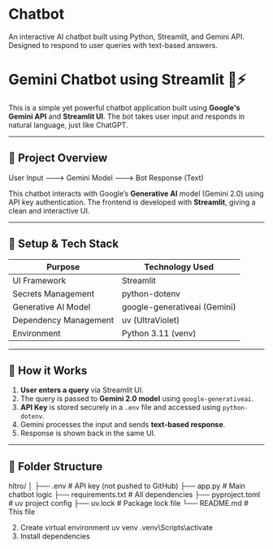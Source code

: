 # Chatbot
An interactive AI chatbot built using Python, Streamlit, and Gemini API. Designed to respond to user queries with text-based answers.
# Gemini Chatbot using Streamlit 💬⚡

This is a simple yet powerful chatbot application built using **Google's Gemini API** and **Streamlit UI**. The bot takes user input and responds in natural language, just like ChatGPT.

---

## 🧠 Project Overview
User Input ---> Gemini Model ---> Bot Response (Text)

This chatbot interacts with Google’s **Generative AI** model (Gemini 2.0) using API key authentication. The frontend is developed with **Streamlit**, giving a clean and interactive UI.

---

## 🔧 Setup & Tech Stack

| Purpose                      | Technology Used         |
|-----------------------------|--------------------------|
| UI Framework                | Streamlit                |
| Secrets Management          | python-dotenv            |
| Generative AI Model         | google-generativeai (Gemini) |
| Dependency Management       | uv (UltraViolet)         |
| Environment                 | Python 3.11 (venv)        |

---

## 🔑 How it Works

1. **User enters a query** via Streamlit UI.
2. The query is passed to **Gemini 2.0 model** using `google-generativeai`.
3. **API Key** is stored securely in a `.env` file and accessed using `python-dotenv`.
4. Gemini processes the input and sends **text-based response**.
5. Response is shown back in the same UI.

---

## 📂 Folder Structure
hltro/
│
├── .env # API key (not pushed to GitHub)
├── app.py # Main chatbot logic
├── requirements.txt # All dependencies
├── pyproject.toml # uv project config
├── uv.lock # Package lock file
└── README.md # This file

2. Create virtual environment
uv venv
.venv\Scripts\activate
3. Install dependencies
